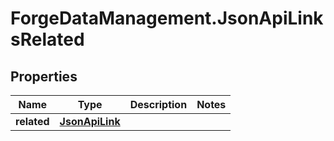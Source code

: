 # ForgeDataManagement.JsonApiLinksRelated

## Properties
Name | Type | Description | Notes
------------ | ------------- | ------------- | -------------
**related** | [**JsonApiLink**](JsonApiLink.md) |  | 


